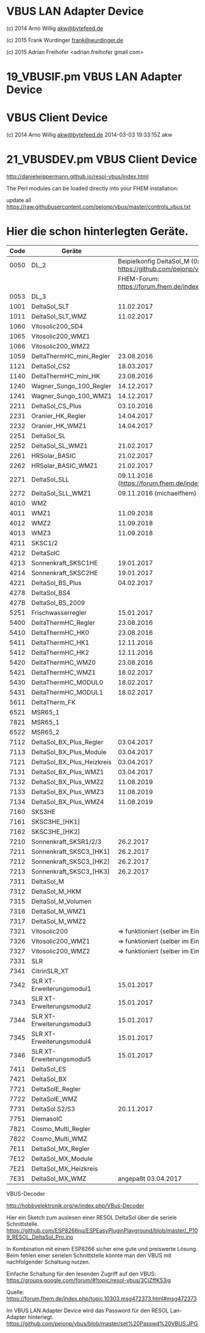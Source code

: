 # VBUS LAN Adapter Device

 (c) 2014 Arno Willig <akw@bytefeed.de>
 
 (c) 2015 Frank Wurdinger <frank@wurdinger.de>
 
 (c) 2015 Adrian Freihofer <adrian.freihofer gmail com>

# 19_VBUSIF.pm    VBUS LAN Adapter Device


# VBUS Client Device

 (c) 2014 Arno Willig <akw@bytefeed.de>  2014-03-03 19:33:15Z akw 

# 21_VBUSDEV.pm   VBUS Client Device 


http://danielwippermann.github.io/resol-vbus/index.html



The Perl modules can be loaded directly into your FHEM installation:

 update all https://raw.githubusercontent.com/pejonp/vbus/master/controls_vbus.txt



Hier die schon hinterlegten Geräte. 
======

|Code | Geräte|Bemerkung|
| ------------- | ----------- | ----------- |
|0050 |  DL_2 | Beipielkonfig DeltaSol_M (0x7311): https://github.com/pejonp/vbus/blob/master/dl2_httpmod_fhem.cfg 
|     |       | FHEM-Forum: https://forum.fhem.de/index.php/topic,10303.msg347411.html#msg347411
|0053 |  DL_3 |
|1001|DeltaSol_SLT| 11.02.2017
|1011|DeltaSol_SLT_WMZ| 11.02.2017
|1060|Vitosolic200_SD4|
|1065|Vitosolic200_WMZ1|
|1066|Vitosolic200_WMZ2|
|1059|DeltaThermHC_mini_Regler| 23.08.2016
|1121|DeltaSol_CS2| 18.03.2017
|1140|DeltaThermHC_mini_HK| 23.08.2016
|1240|Wagner_Sungo_100_Regler| 14.12.2017
|1241|Wagner_Sungo_100_WMZ1| 14.12.2017
|2211|DeltaSol_CS_Plus| 03.10.2016
|2231|Oranier_HK_Regler| 14.04.2017
|2232|Oranier_HK_WMZ1| 14.04.2017
|2251|DeltaSol_SL|
|2252|DeltaSol_SL_WMZ1| 21.02.2017
|2261|HRSolar_BASIC| 21.02.2017
|2262|HRSolar_BASIC_WMZ1| 21.02.2017
|2271|DeltaSol_SLL|09.11.2016 (https://forum.fhem.de/index.php/topic,10303.msg518538.html#msg518538)
|2272|DeltaSol_SLL_WMZ1|09.11.2016 (michaelfhem)
|4010|WMZ|
|4011|WMZ1| 11.09.2018
|4012|WMZ2| 11.09.2018
|4013|WMZ3| 11.09.2018
|4211|SKSC1/2|
|4212|DeltaSolC|
|4213|Sonnenkraft_SKSC1HE|19.01.2017
|4214|Sonnenkraft_SKSC2HE|19.01.2017
|4221|DeltaSol_BS_Plus|04.02.2017
|4278|DeltaSol_BS4|
|427B|DeltaSol_BS_2009|
|5251|Frischwasserregler| 15.01.2017
|5400|DeltaThermHC_Regler| 23.08.2016
|5410|DeltaThermHC_HK0| 23.08.2016
|5411|DeltaThermHC_HK1| 12.11.2016
|5412|DeltaThermHC_HK2| 12.11.2016
|5420|DeltaThermHC_WMZ0| 23.08.2016
|5421|DeltaThermHC_WMZ1| 18.02.2017
|5430|DeltaThermHC_MODUL0| 18.02.2017
|5431|DeltaThermHC_MODUL1| 18.02.2017
|5611|DeltaTherm_FK|
|6521|MSR65_1|
|7821|MSR65_1|
|6522|MSR65_2|
|7112|DeltaSol_BX_Plus_Regler| 03.04.2017
|7113|DeltaSol_BX_Plus_Module| 03.04.2017
|7121|DeltaSol_BX_Plus_Heizkreis| 03.04.2017
|7131|DeltaSol_BX_Plus_WMZ1| 03.04.2017
|7132|DeltaSol_BX_Plus_WMZ2| 11.08.2019
|7133|DeltaSol_BX_Plus_WMZ3| 11.08.2019
|7134|DeltaSol_BX_Plus_WMZ4| 11.08.2019
|7160|SKS3HE|
|7161|SKSC3HE_[HK1]|
|7162|SKSC3HE_[HK2]|
|7210|Sonnenkraft_SKSR1/2/3|26.2.2017
|7211|Sonnenkraft_SKSC3_[HK1]|26.2.2017
|7212|Sonnenkraft_SKSC3_[HK2]|26.2.2017
|7213|Sonnenkraft_SKSC3_[HK3]|26.2.2017
|7311|DeltaSol_M|
|7312|DeltaSol_M_HKM|
|7315|DeltaSol_M_Volumen|
|7316|DeltaSol_M_WMZ1|
|7317|DeltaSol_M_WMZ2|
|7321|Vitosolic200|  => funktioniert (selber im Einsatz)
|7326|Vitosolic200_WMZ1|  => funktioniert (selber im Einsatz)
|7327|Vitosolic200_WMZ2|  => funktioniert (selber im Einsatz)
|7331|SLR|
|7341|CitrinSLR_XT|
|7342|SLR XT-Erweiterungsmodul1| 15.01.2017
|7343|SLR XT-Erweiterungsmodul2| 15.01.2017
|7344|SLR XT-Erweiterungsmodul3| 15.01.2017
|7345|SLR XT-Erweiterungsmodul4| 15.01.2017
|7346|SLR XT-Erweiterungsmodul5| 15.01.2017
|7411|DeltaSol_ES|
|7421|DeltaSol_BX|
|7721|DeltaSolE_Regler|
|7722|DeltaSolE_WMZ|
|7731|DeltaSol S2/S3|20.11.2017
|7751|DiemasolC|
|7821|Cosmo_Multi_Regler|
|7822|Cosmo_Multi_WMZ|
|7E11|DeltaSol_MX_Regler|
|7E12|DeltaSol_MX_Module|
|7E21|DeltaSol_MX_Heizkreis|
|7E31|DeltaSol_MX_WMZ| angepaßt 03.04.2017


VBUS-Decoder

http://hobbyelektronik.org/w/index.php/VBus-Decoder

Hier ein Sketch zum auslesen einer RESOL DeltaSol über die seriele Schnittstelle.
https://github.com/ESP8266nu/ESPEasyPluginPlayground/blob/master/_P109_RESOL_DeltaSol_Pro.ino

In Kombination mit einem ESP8266 sicher eine gute und preiswerte Lösung. Beim fehlen einer serielen Schnittstelle könnte man den VBUS mit nachfolgender Schaltung nutzen. 

Einfache Schaltung für den lesenden Zugriff auf den VBUS: https://groups.google.com/forum/#!topic/resol-vbus/3CjZffK53ig

Quelle: https://forum.fhem.de/index.php/topic,10303.msg472373.html#msg472373

Im VBUS LAN Adapter Device wird das Password für den RESOL Lan-Adapter hinterlegt.
https://github.com/pejonp/vbus/blob/master/set%20Passwd%20VBUS.JPG
